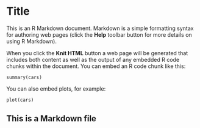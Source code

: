 Title
========================================================

This is an R Markdown document. Markdown is a simple formatting syntax for authoring web pages (click the **Help** toolbar button for more details on using R Markdown).

When you click the **Knit HTML** button a web page will be generated that includes both content as well as the output of any embedded R code chunks within the document. You can embed an R code chunk like this:

```{r}
summary(cars)
```

You can also embed plots, for example:

```{r fig.width=7, fig.height=6}
plot(cars)
``` 
## This is a Markdown file
